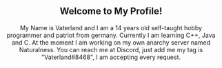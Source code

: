 <p align="center">
<h2 align="center">Welcome to My Profile!</h2>
<p align="center">My Name is Vaterland and I am a 14 years old self-taught hobby programmer and patriot from germany. Currently I am learning C++, Java and C. At the moment I am working on my own anarchy server named Naturalness. You can reach me at Discord, just add me my tag is "Vaterland#8468", I am accepting every request.</p>
</p>

